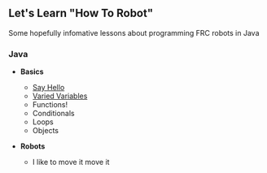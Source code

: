 ## Let's Learn "How To Robot"

Some hopefully infomative lessons about programming FRC robots in Java

### Java
 - **Basics**
    - [Say Hello](java/basics/Hello.md)
    - [Varied Variables](java/basics/Variables.md)
    - Functions!
    - Conditionals
    - Loops
    - Objects

 - **Robots**
    - I like to move it move it

